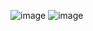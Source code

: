 ![image](https://github.com/user-attachments/assets/a6cddddf-1987-4370-be6b-e480f32f5f2f)
![image](https://github.com/user-attachments/assets/96718792-dcef-479a-96fe-c76604904efe)
